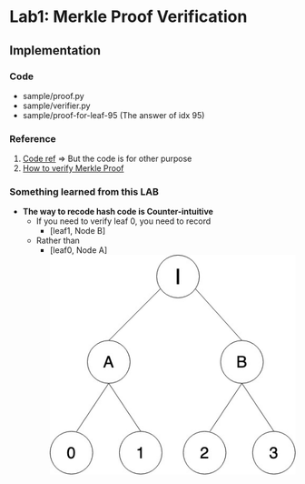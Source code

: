 # Lab1: Merkle Proof Verification

## Implementation

### Code
- sample/proof.py
- sample/verifier.py
- sample/proof-for-leaf-95 (The answer of idx 95)

### Reference
1. [Code ref](https://gist.github.com/TanjinAlam/b2bc9267f4c4d9ad6841343f0f184163) => But the code is for other purpose
2. [How to verify Merkle Proof](https://blog.csdn.net/mutourend/article/details/121325723)

### Something learned from this LAB
* **The way to recode hash code is Counter-intuitive**
    * If you need to verify leaf 0, you need to record
        * [leaf1, Node B]
    * Rather than 
        * [leaf0, Node A]
![image](https://github.com/Aaron7noraA/NYCU_BlockChain/blob/master/LAB1/tree.jpg)
